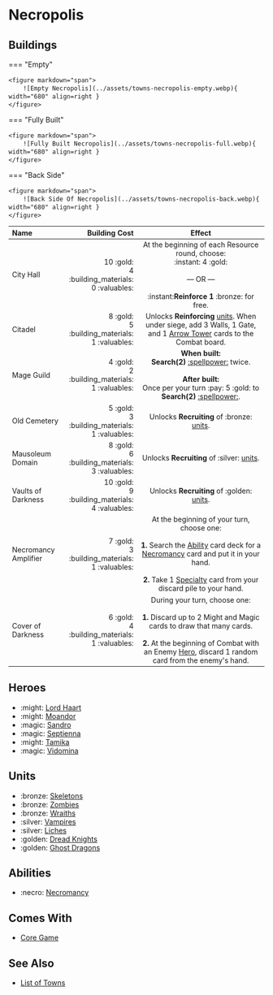 # Necropolis

## Buildings

=== "Empty"

    <figure markdown="span">
        ![Empty Necropolis](../assets/towns-necropolis-empty.webp){ width="680" align=right }
    </figure>

=== "Fully Built"

    <figure markdown="span">
        ![Fully Built Necropolis](../assets/towns-necropolis-full.webp){ width="680" align=right }
    </figure>

=== "Back Side"

    <figure markdown="span">
        ![Back Side Of Necropolis](../assets/towns-necropolis-back.webp){ width="680" align=right }
    </figure>

| Name | Building Cost | Effect |
| :--- | ---: | :---: |
| City Hall | 10 :gold:<br>4 :building_materials:<br>0 :valuables: | At the beginning of each Resource round, choose:<br>:instant: 4 :gold:<br><br>— OR —<br><br>:instant:**Reinforce 1** :bronze: for free. |
| Citadel | 8 :gold:<br>5 :building_materials:<br>1 :valuables: | Unlocks **Reinforcing** [units](#units). When under siege, add 3 Walls, 1 Gate, and 1 [Arrow Tower](../units/arrow_tower.md) cards to the Combat board. |
| Mage Guild | 4 :gold:<br>2 :building_materials:<br>1 :valuables: | **When built:**<br>**Search(2)** [:spellpower:](../spells/index.md) twice.<br><br>**After built:**<br>Once per your turn :pay: 5 :gold: to **Search(2)** [:spellpower:](../spells/index.md). |
| Old Cemetery | 5 :gold:<br>3 :building_materials:<br>1 :valuables: | Unlocks **Recruiting** of :bronze: [units](#units). |
| Mausoleum Domain | 8 :gold:<br>6 :building_materials:<br>3 :valuables: | Unlocks **Recruiting** of :silver: [units](#units). |
| Vaults of Darkness | 10 :gold:<br>9 :building_materials:<br>4 :valuables: | Unlocks **Recruiting** of :golden: [units](#units). |
| Necromancy Amplifier | 7 :gold:<br>3 :building_materials:<br>1 :valuables: | At the beginning of your turn, choose one:<br><br>**1.** Search the [Ability](../abilities/index.md) card deck for a [Necromancy](../abilities/index.md) card and put it in your hand.<br><br>**2.** Take 1 [Specialty](#heroes) card from your discard pile to your hand. |
| Cover of Darkness | 6 :gold:<br>4 :building_materials:<br>1 :valuables: | During your turn, choose one:<br><br>**1.** Discard up to 2 Might and Magic cards to draw that many cards.<br><br>**2.** At the beginning of Combat with an Enemy [Hero](../heroes/index.md), discard 1 random card from the enemy's hand. |


## Heroes

- :might: [Lord Haart](../heroes/lord_haart_necropolis.md)
- :might: [Moandor](../heroes/moandor.md)
- :magic: [Sandro](../heroes/sandro.md)
- :magic: [Septienna](../heroes/septienna.md)
- :might: [Tamika](../heroes/tamika.md)
- :magic: [Vidomina](../heroes/vidomina.md)


## Units

- :bronze: [Skeletons](../units/skeletons.md)
- :bronze: [Zombies](../units/zombies.md)
- :bronze: [Wraiths](../units/wraiths.md)
- :silver: [Vampires](../units/vampires.md)
- :silver: [Liches](../units/liches.md)
- :golden: [Dread Knights](../units/dread_knights.md)
- :golden: [Ghost Dragons](../units/ghost_dragons.md)


## Abilities

- :necro: [Necromancy](../abilities/necromancy.md)


## Comes With

- [Core Game](../content.md)


## See Also

- [List of Towns](../towns/index.md)